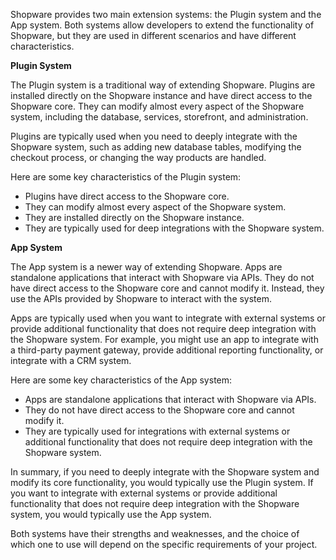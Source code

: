 Shopware provides two main extension systems: the Plugin system and the App system. Both systems allow developers to extend the functionality of Shopware, but they are used in different scenarios and have different characteristics.

**Plugin System**

The Plugin system is a traditional way of extending Shopware. Plugins are installed directly on the Shopware instance and have direct access to the Shopware core. They can modify almost every aspect of the Shopware system, including the database, services, storefront, and administration.

Plugins are typically used when you need to deeply integrate with the Shopware system, such as adding new database tables, modifying the checkout process, or changing the way products are handled.

Here are some key characteristics of the Plugin system:

- Plugins have direct access to the Shopware core.
- They can modify almost every aspect of the Shopware system.
- They are installed directly on the Shopware instance.
- They are typically used for deep integrations with the Shopware system.

**App System**

The App system is a newer way of extending Shopware. Apps are standalone applications that interact with Shopware via APIs. They do not have direct access to the Shopware core and cannot modify it. Instead, they use the APIs provided by Shopware to interact with the system.

Apps are typically used when you want to integrate with external systems or provide additional functionality that does not require deep integration with the Shopware system. For example, you might use an app to integrate with a third-party payment gateway, provide additional reporting functionality, or integrate with a CRM system.

Here are some key characteristics of the App system:

- Apps are standalone applications that interact with Shopware via APIs.
- They do not have direct access to the Shopware core and cannot modify it.
- They are typically used for integrations with external systems or additional functionality that does not require deep integration with the Shopware system.

In summary, if you need to deeply integrate with the Shopware system and modify its core functionality, you would typically use the Plugin system. If you want to integrate with external systems or provide additional functionality that does not require deep integration with the Shopware system, you would typically use the App system.

Both systems have their strengths and weaknesses, and the choice of which one to use will depend on the specific requirements of your project.